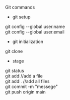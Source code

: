 Git commands

- git setup

git config --global user.name <github-username>
<br>
git config --global user.email <github-email>

- git initialization

git clone <github-project-link>


- stage

git status
<br>
git add <file>      //add a file
<br> 
git add .           //add all files
<br>
git commit -m "messege"
<br>
git push origin main